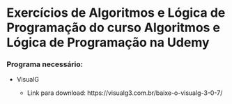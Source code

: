 <h1>Exercícios de Algoritmos e Lógica de Programação do curso Algoritmos e Lógica de Programação na Udemy </h1>

<h3>Programa necessário:</h3>
<ul>
  <li>VisualG</li>
    <ul>
      <li> Link para download: https://visualg3.com.br/baixe-o-visualg-3-0-7/</li>
    </ul>
  </ul>
